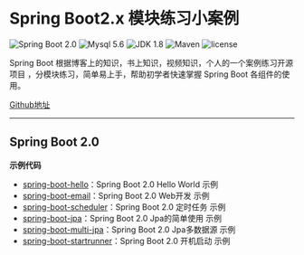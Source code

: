 Spring Boot2.x 模块练习小案例
=========================

![Spring Boot 2.0](https://img.shields.io/badge/Spring%20Boot-2.0-brightgreen.svg)
![Mysql 5.6](https://img.shields.io/badge/Mysql-5.6-blue.svg)
![JDK 1.8](https://img.shields.io/badge/JDK-1.8-brightgreen.svg)
![Maven](https://img.shields.io/badge/Maven-3.5.0-yellowgreen.svg)
![license](https://img.shields.io/badge/license-MPL--2.0-blue.svg)
 
Spring Boot 根据博客上的知识，书上知识，视频知识，个人的一个案例练习开源项目 ，分模块练习，简单易上手，帮助初学者快速掌握 Spring Boot 各组件的使用。

[Github地址](https://github.com/yurenmatou/SpringBoot2-SringBoot-learning-project)

---

## Spring Boot 2.0
 
 
**示例代码**

- [spring-boot-hello](https://github.com/yurenmatou/SpringBoot2-SringBoot-learning-project/tree/master/spring-boot-hello)：Spring Boot 2.0  Hello World 示例
- [spring-boot-email](https://github.com/yurenmatou/SpringBoot2-SringBoot-learning-project/tree/master/spring-boot-email)：Spring Boot 2.0  Web开发 示例
- [spring-boot-scheduler](https://github.com/yurenmatou/SpringBoot2-SringBoot-learning-project/tree/master/spring-boot-scheduler)：Spring Boot 2.0  定时任务 示例
- [spring-boot-jpa](https://github.com/yurenmatou/SpringBoot2-SringBoot-learning-project/tree/master/spring-boot-jpa)：Spring Boot 2.0  Jpa的简单使用 示例
- [spring-boot-multi-jpa](https://github.com/yurenmatou/SpringBoot2-SringBoot-learning-project/tree/master/spring-boot-multi-jpa)：Spring Boot 2.0  Jpa多数据源 示例
- [spring-boot-startrunner](https://github.com/yurenmatou/SpringBoot2-SringBoot-learning-project/tree/master/spring-boot-startrunner)：Spring Boot 2.0  开机启动 示例
